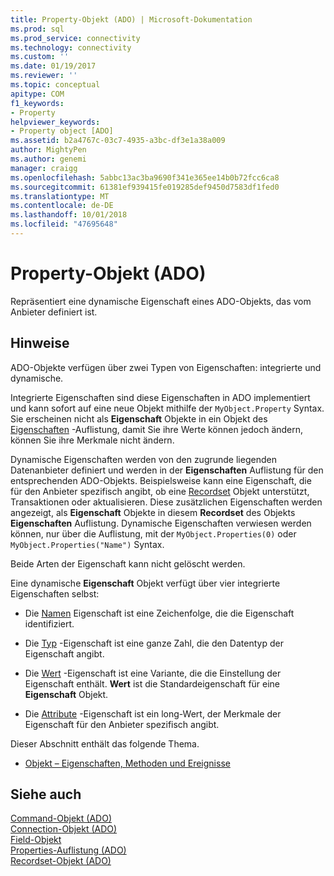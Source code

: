 ```yaml
---
title: Property-Objekt (ADO) | Microsoft-Dokumentation
ms.prod: sql
ms.prod_service: connectivity
ms.technology: connectivity
ms.custom: ''
ms.date: 01/19/2017
ms.reviewer: ''
ms.topic: conceptual
apitype: COM
f1_keywords:
- Property
helpviewer_keywords:
- Property object [ADO]
ms.assetid: b2a4767c-03c7-4935-a3bc-df3e1a38a009
author: MightyPen
ms.author: genemi
manager: craigg
ms.openlocfilehash: 5abbc13ac3ba9690f341e365ee14b0b72fcc6ca8
ms.sourcegitcommit: 61381ef939415fe019285def9450d7583df1fed0
ms.translationtype: MT
ms.contentlocale: de-DE
ms.lasthandoff: 10/01/2018
ms.locfileid: "47695648"
---
```

# <a name="property-object-ado"></a>Property-Objekt (ADO)
Repräsentiert eine dynamische Eigenschaft eines ADO-Objekts, das vom Anbieter definiert ist.  
  
## <a name="remarks"></a>Hinweise  
 ADO-Objekte verfügen über zwei Typen von Eigenschaften: integrierte und dynamische.  
  
 Integrierte Eigenschaften sind diese Eigenschaften in ADO implementiert und kann sofort auf eine neue Objekt mithilfe der `MyObject.Property` Syntax. Sie erscheinen nicht als **Eigenschaft** Objekte in ein Objekt des [Eigenschaften](../../../ado/reference/ado-api/properties-collection-ado.md) -Auflistung, damit Sie ihre Werte können jedoch ändern, können Sie ihre Merkmale nicht ändern.  
  
 Dynamische Eigenschaften werden von den zugrunde liegenden Datenanbieter definiert und werden in der **Eigenschaften** Auflistung für den entsprechenden ADO-Objekts. Beispielsweise kann eine Eigenschaft, die für den Anbieter spezifisch angibt, ob eine [Recordset](../../../ado/reference/ado-api/recordset-object-ado.md) Objekt unterstützt, Transaktionen oder aktualisieren. Diese zusätzlichen Eigenschaften werden angezeigt, als **Eigenschaft** Objekte in diesem **Recordset** des Objekts **Eigenschaften** Auflistung. Dynamische Eigenschaften verwiesen werden können, nur über die Auflistung, mit der `MyObject.Properties(0)` oder `MyObject.Properties("Name")` Syntax.  
  
 Beide Arten der Eigenschaft kann nicht gelöscht werden.  
  
 Eine dynamische **Eigenschaft** Objekt verfügt über vier integrierte Eigenschaften selbst:  
  
-   Die [Namen](../../../ado/reference/ado-api/name-property-ado.md) Eigenschaft ist eine Zeichenfolge, die die Eigenschaft identifiziert.  
  
-   Die [Typ](../../../ado/reference/ado-api/type-property-ado.md) -Eigenschaft ist eine ganze Zahl, die den Datentyp der Eigenschaft angibt.  
  
-   Die [Wert](../../../ado/reference/ado-api/value-property-ado.md) -Eigenschaft ist eine Variante, die die Einstellung der Eigenschaft enthält. **Wert** ist die Standardeigenschaft für eine **Eigenschaft** Objekt.  
  
-   Die [Attribute](../../../ado/reference/ado-api/attributes-property-ado.md) -Eigenschaft ist ein long-Wert, der Merkmale der Eigenschaft für den Anbieter spezifisch angibt.  
  
 Dieser Abschnitt enthält das folgende Thema.  
  
-   [Objekt – Eigenschaften, Methoden und Ereignisse](../../../ado/reference/ado-api/property-object-properties-methods-and-events.md)  
  
## <a name="see-also"></a>Siehe auch  
 [Command-Objekt (ADO)](../../../ado/reference/ado-api/command-object-ado.md)   
 [Connection-Objekt (ADO)](../../../ado/reference/ado-api/connection-object-ado.md)   
 [Field-Objekt](../../../ado/reference/ado-api/field-object.md)   
 [Properties-Auflistung (ADO)](../../../ado/reference/ado-api/properties-collection-ado.md)   
 [Recordset-Objekt (ADO)](../../../ado/reference/ado-api/recordset-object-ado.md)
